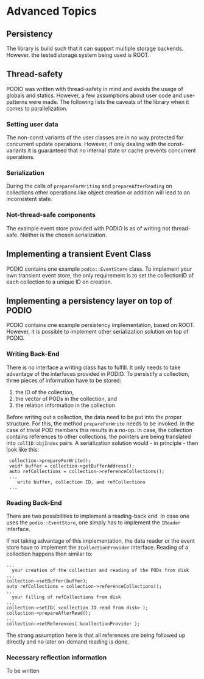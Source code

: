 # Advanced Topics


## Persistency

The library is build such that it can support multiple storage backends. However, the tested storage system being used is ROOT.

## Thread-safety

PODIO was written with thread-safety in mind and avoids the usage of globals and statics. However, a few assumptions about user code and use-patterns were made. The following lists the caveats of the library when it comes to parallelization.

### Setting user data

The non-const variants of the user classes are in no way protected for concurrent update operations. However, if only dealing with the const-variants it is guaranteed that no internal state or cache prevents concurrent operations.

### Serialization
During the calls of `prepareForWriting` and `prepareAfterReading` on collections other operations like object creation or addition will lead to an inconsistent state.

### Not-thread-safe components
The example event store provided with PODIO is as of writing not thread-safe. Neither is the chosen serialization.


## Implementing a transient Event Class

PODIO contains one example `podio::EventStore` class. To implement your own transient event store, the only requirement is to set the collectionID of each collection to a unique ID on creation.

## Implementing a persistency layer on top of PODIO

PODIO contains one example persistency implementation, based on ROOT. However, it is possible to implement other serialization solution on top of PODIO.

### Writing Back-End

There is no interface a writing class has to fulfill. It only needs to take advantage of the interfaces provided in PODIO. To persistify a collection, three pieces of information have to be stored:

  1. the ID of the collection,
  2. the vector of PODs in the collection, and
  3. the relation information in the collection

Before writing out a collection, the data need to be put into the proper structure. For this, the method `prepareForWrite` needs to be invoked. In the case of trivial POD members this results in a no-op. In case, the collection contains references to other collections, the pointers are being translated into `collID:objIndex` pairs. A serialization solution would - in principle - then look like this:

     collection->prepareForWrite();
     void* buffer = collection->getBufferAddress();
     auto refCollections = collection->referenceCollections();
     ...
        write buffer, collection ID, and refCollections
     ...

### Reading Back-End

There are two possibilities to implement a reading-back end. In case one uses the `podio::EventStore`, one simply has to implement the `IReader` interface.

If not taking advantage of this implementation, the data reader or the event store have to implement the `ICollectionProvider` interface. Reading of a collection happens then similar to:

    ... 
      your creation of the collection and reading of the PODs from disk
    ...
    collection->setBuffer(buffer);
    auto refCollections = collection->referenceCollections();
    ...
	  your filling of refCollections from disk
    ... 
    collection->setID( <collection ID read from disk> );
    collection->prepareAfterRead();
    ...
    collection->setReferences( &collectionProvider ); 
    
The strong assumption here is that all references are being followed up directly and no later on-demand reading is done. 

### Necessary reflection information

To be written